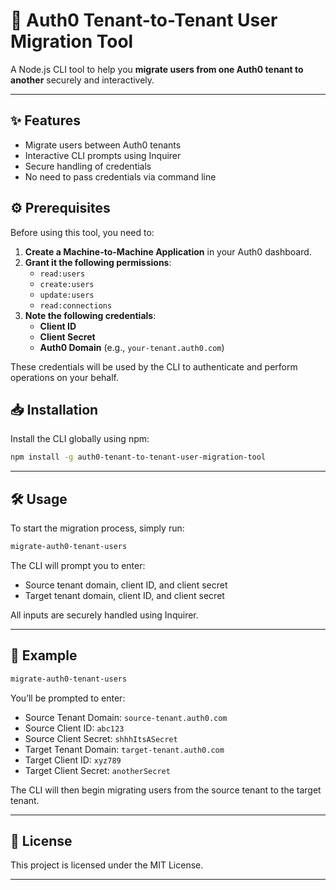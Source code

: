 # 🚀 Auth0 Tenant-to-Tenant User Migration Tool

A Node.js CLI tool to help you **migrate users from one Auth0 tenant to another** securely and interactively.

---

## ✨ Features

- Migrate users between Auth0 tenants
- Interactive CLI prompts using Inquirer
- Secure handling of credentials
- No need to pass credentials via command line

## ⚙️ Prerequisites

Before using this tool, you need to:

1. **Create a Machine-to-Machine Application** in your Auth0 dashboard.
2. **Grant it the following permissions**:
   - `read:users`
   - `create:users`
   - `update:users`
   - `read:connections`
3. **Note the following credentials**:
   - **Client ID**
   - **Client Secret**
   - **Auth0 Domain** (e.g., `your-tenant.auth0.com`)

These credentials will be used by the CLI to authenticate and perform operations on your behalf.

## 📥 Installation

Install the CLI globally using npm:

```bash
npm install -g auth0-tenant-to-tenant-user-migration-tool
```

---

## 🛠️ Usage

To start the migration process, simply run:

```bash
migrate-auth0-tenant-users
```

The CLI will prompt you to enter:
- Source tenant domain, client ID, and client secret
- Target tenant domain, client ID, and client secret

All inputs are securely handled using Inquirer.

---

## 📄 Example

```bash
migrate-auth0-tenant-users
```

You’ll be prompted to enter:

- Source Tenant Domain: `source-tenant.auth0.com`  
- Source Client ID: `abc123`  
- Source Client Secret: `shhhItsASecret`  
- Target Tenant Domain: `target-tenant.auth0.com`  
- Target Client ID: `xyz789`  
- Target Client Secret: `anotherSecret`

The CLI will then begin migrating users from the source tenant to the target tenant.

---

## 📃 License

This project is licensed under the MIT License. 

---

